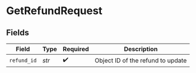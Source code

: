 # GetRefundRequest


## Fields

| Field                             | Type                              | Required                          | Description                       |
| --------------------------------- | --------------------------------- | --------------------------------- | --------------------------------- |
| `refund_id`                       | *str*                             | :heavy_check_mark:                | Object ID of the refund to update |
